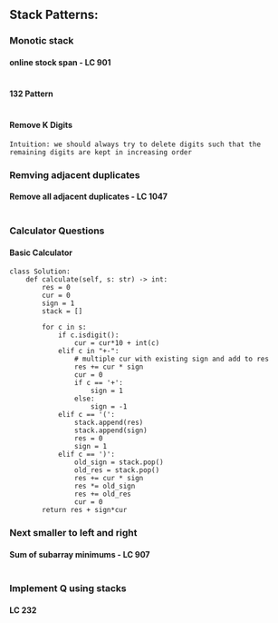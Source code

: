 ## Stack Patterns:

### Monotic stack
#### online stock span - LC 901
```
```

#### 132 Pattern
```
```

#### Remove K Digits
```
Intuition: we should always try to delete digits such that the remaining digits are kept in increasing order
```

### Remving adjacent duplicates
#### Remove all adjacent duplicates - LC 1047
```
```

### Calculator Questions
#### Basic Calculator
```
class Solution:
    def calculate(self, s: str) -> int:
        res = 0
        cur = 0
        sign = 1
        stack = []

        for c in s:
            if c.isdigit():
                cur = cur*10 + int(c)
            elif c in "+-":
                # multiple cur with existing sign and add to res
                res += cur * sign
                cur = 0
                if c == '+':
                    sign = 1
                else:
                    sign = -1
            elif c == '(':
                stack.append(res)
                stack.append(sign)
                res = 0
                sign = 1
            elif c == ')':
                old_sign = stack.pop()
                old_res = stack.pop()
                res += cur * sign
                res *= old_sign
                res += old_res
                cur = 0
        return res + sign*cur
```

### Next smaller to left and right
#### Sum of subarray minimums - LC 907
```
```

### Implement Q using stacks
#### LC 232
```
```